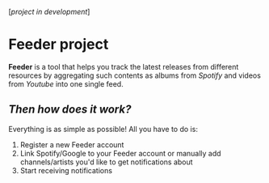 [*project in development*]


Feeder project
================
**Feeder** is a tool that helps you track the latest releases from different resources by aggregating such contents as albums from *Spotify* and videos from *Youtube* into one single feed.


## *Then how does it work?*
Everything is as simple as possible! All you have to do is:
1. Register a new Feeder account
2. Link Spotify/Google to your Feeder account or manually add channels/artists you'd like to get notifications about
3. Start receiving notifications
